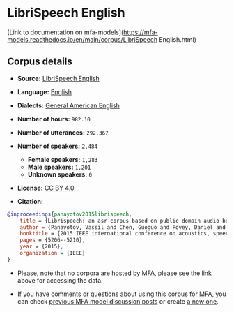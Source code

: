 
# LibriSpeech English

[Link to documentation on mfa-models](https://mfa-models.readthedocs.io/en/main/corpus/LibriSpeech English.html)

## Corpus details

- **Source:** [LibriSpeech English](https://openslr.org/12/)
- **Language:** [English](https://en.wikipedia.org/wiki/English_language)
- **Dialects:** [General American English](https://en.wikipedia.org/wiki/General_American_English)
- **Number of hours:** `982.10`
- **Number of utterances:** `292,367`
- **Number of speakers:** `2,484`
  - **Female speakers:** `1,283`
  - **Male speakers:** `1,201`
  - **Unknown speakers:** `0`
- **License:** [CC BY 4.0](https://creativecommons.org/licenses/by/4.0/)

- **Citation:**
```bibtex
@inproceedings{panayotov2015librispeech,
	title = {Librispeech: an asr corpus based on public domain audio books},
	author = {Panayotov, Vassil and Chen, Guoguo and Povey, Daniel and Khudanpur, Sanjeev},
	booktitle = {2015 IEEE international conference on acoustics, speech and signal processing (ICASSP)},
	pages = {5206--5210},
	year = {2015},
	organization = {IEEE}
}

```

- Please, note that no corpora are hosted by MFA, please see the link above for accessing the data.

- If you have comments or questions about using this corpus for MFA, you can check [previous MFA model discussion posts](https://github.com/MontrealCorpusTools/mfa-models/discussions?discussions_q=LibriSpeech+English) or create [a new one](https://github.com/MontrealCorpusTools/mfa-models/discussions/new).
